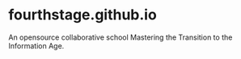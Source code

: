 # fourthstage.github.io

An opensource collaborative school
Mastering the Transition to the Information Age.

